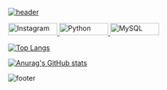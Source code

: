 [![header](https://capsule-render.vercel.app/api?type=venom&color=000000&height=200&section=header&text=땅땅꼬&fontSize=30&fontColor=d9e1e8)](https://github.com/DDDDKo)

<a href="https://www.instagram.com/rndox_99" target="_blank">
  <img src="https://img.shields.io/badge/instagram-E4405F?style=instagram&logo=instagram&logoColor=white&color=000000" alt="Instagram" style="width: 100px; height: 25px;"/>
</a>

<a href="https://www.python.org/" target="_blank">
  <img src="https://img.shields.io/badge/python-3776AB?style=instagram&logo=python&logoColor=white&color=000000" alt="Python" style="width: 100px; height: 25px;"/>
</a>

<a href="https://www.mysql.com/" target="_blank">
  <img src="https://img.shields.io/badge/mysql-E4405F?style=instagram&logo=mysql&logoColor=white&color=000000" alt="MySQL" style="width: 100px; height: 25px;"/>
</a>

[![Top Langs](https://github-readme-stats.vercel.app/api/top-langs/?username=DDDDKo)](https://github.com/DDDDKo)

[![Anurag's GitHub stats](https://github-readme-stats.vercel.app/api?username=DDDDKo&show_icons=true&theme=graywhite)](https://github.com/DDDDKo)

![footer](https://capsule-render.vercel.app/api?&type=waving&color=000000)
